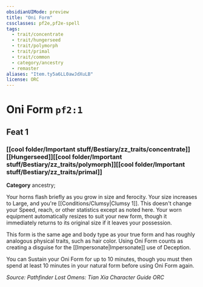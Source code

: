 ```yaml
---
obsidianUIMode: preview
title: "Oni Form"
cssclasses: pf2e,pf2e-spell
tags:
  - trait/concentrate
  - trait/hungerseed
  - trait/polymorph
  - trait/primal
  - trait/common
  - category/ancestry
  - remaster
aliases: "Item.ty5a6LL0awJdXuLB"
license: ORC
---
```

# Oni Form `pf2:1`
## Feat 1
### [[cool folder/Important stuff/Bestiary/zz_traits/concentrate]][[Hungerseed]][[cool folder/Important stuff/Bestiary/zz_traits/polymorph]][[cool folder/Important stuff/Bestiary/zz_traits/primal]]

**Category** ancestry; 




Your horns flash briefly as you grow in size and ferocity. Your size increases to Large, and you're [[Conditions/Clumsy|Clumsy 1]]. This doesn't change your Speed, reach, or other statistics except as noted here. Your worn equipment automatically resizes to suit your new form, though it immediately returns to its original size if it leaves your possession.

This form is the same age and body type as your true form and has roughly analogous physical traits, such as hair color. Using Oni Form counts as creating a disguise for the [[Impersonate|Impersonate]] use of Deception.

You can Sustain your Oni Form for up to 10 minutes, though you must then spend at least 10 minutes in your natural form before using Oni Form again.

*Source: Pathfinder Lost Omens: Tian Xia Character Guide*
*ORC*